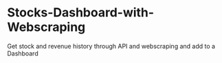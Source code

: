 # Stocks-Dashboard-with-Webscraping
Get stock and revenue history through API and webscraping and add to a Dashboard
